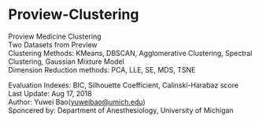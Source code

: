 # Proview-Clustering  

Proview Medicine Clustering  
Two Datasets from Preview  
Clustering Methods: KMeans, DBSCAN, Agglomerative Clustering, Spectral Clustering, Gaussian Mixture Model  
Dimension Reduction methods: PCA, LLE, SE, MDS, TSNE  
  
Evaluation Indexes: BIC, Silhouette Coefficient, Calinski-Harabaz score  
Last Update: Aug 17, 2018  
Author: Yuwei Bao(yuweibao@umich.edu)  
Sponcered by: Department of Anesthesiology, University of Michigan  


